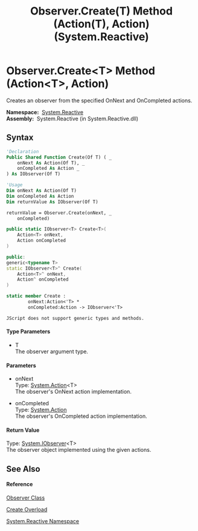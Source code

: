 ﻿---
title: Observer.Create(T) Method (Action(T), Action) (System.Reactive)
TOCTitle: Create(T) Method (Action(T), Action)
ms:assetid: M:System.Reactive.Observer.Create``1(System.Action{``0},System.Action)
ms:mtpsurl: https://msdn.microsoft.com/en-us/library/Hh229833(v=VS.103)
ms:contentKeyID: 36069504
ms.date: 06/28/2011
mtps_version: v=VS.103
dev_langs:
- vb
- csharp
- c++
- fsharp
- jscript
---

# Observer.Create\<T\> Method (Action\<T\>, Action)

Creates an observer from the specified OnNext and OnCompleted actions.

**Namespace:**  [System.Reactive](hh229356\(v=vs.103\).md)  
**Assembly:**  System.Reactive (in System.Reactive.dll)

## Syntax

``` vb
'Declaration
Public Shared Function Create(Of T) ( _
    onNext As Action(Of T), _
    onCompleted As Action _
) As IObserver(Of T)
```

``` vb
'Usage
Dim onNext As Action(Of T)
Dim onCompleted As Action
Dim returnValue As IObserver(Of T)

returnValue = Observer.Create(onNext, _
    onCompleted)
```

``` csharp
public static IObserver<T> Create<T>(
    Action<T> onNext,
    Action onCompleted
)
```

``` c++
public:
generic<typename T>
static IObserver<T>^ Create(
    Action<T>^ onNext, 
    Action^ onCompleted
)
```

``` fsharp
static member Create : 
        onNext:Action<'T> * 
        onCompleted:Action -> IObserver<'T> 
```

``` jscript
JScript does not support generic types and methods.
```

#### Type Parameters

  - T  
    The observer argument type.

#### Parameters

  - onNext  
    Type: [System.Action](https://msdn.microsoft.com/en-us/library/018hxwa8)\<T\>  
    The observer's OnNext action implementation.  

<!-- end list -->

  - onCompleted  
    Type: [System.Action](https://msdn.microsoft.com/en-us/library/Bb534741)  
    The observer's OnCompleted action implementation.  

#### Return Value

Type: [System.IObserver](https://msdn.microsoft.com/en-us/library/Dd783449)\<T\>  
The observer object implemented using the given actions.  

## See Also

#### Reference

[Observer Class](hh229899\(v=vs.103\).md)

[Create Overload](hh229085\(v=vs.103\).md)

[System.Reactive Namespace](hh229356\(v=vs.103\).md)

